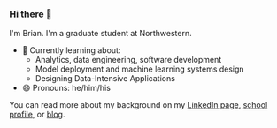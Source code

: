 ### Hi there 👋

I'm Brian. I'm a graduate student at Northwestern.

- 🌱 Currently learning about:
  - Analytics, data engineering, software development
  - Model deployment and machine learning systems design
  - Designing Data-Intensive Applications
- 😄 Pronouns: he/him/his

<!-- Badges courtesy of https://github.com/terrytangyuan and https://shields.io/ -->

You can read more about my background on my [LinkedIn page](https://www.linkedin.com/in/brianrice3), [school profile](https://www.mccormick.northwestern.edu/analytics/people/students/class-of-2021/rice-brian.html), or [blog](https://brianrice2.github.io/about.html).
